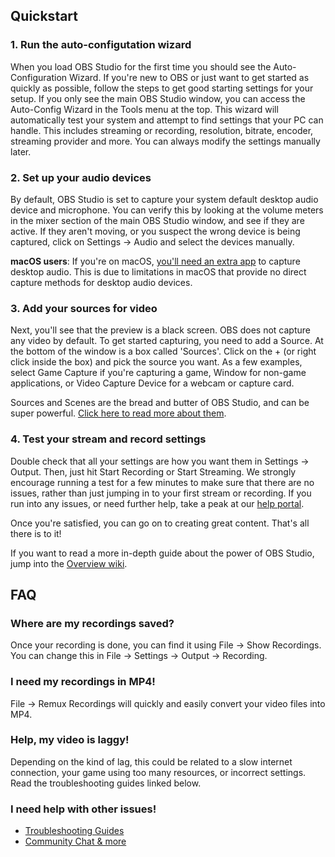 ## Quickstart

### 1. Run the auto-configutation wizard

When you load OBS Studio for the first time you should see the Auto-Configuration Wizard. If you're new to OBS or just want to get started as quickly as possible, follow the steps to get good starting settings for your setup. If you only see the main OBS Studio window, you can access the Auto-Config Wizard in the Tools menu at the top. This wizard will automatically test your system and attempt to find settings that your PC can handle. This includes streaming or recording, resolution, bitrate, encoder, streaming provider and more. You can always modify the settings manually later.

### 2. Set up your audio devices

By default, OBS Studio is set to capture your system default desktop audio device and microphone. You can verify this by looking at the volume meters in the mixer section of the main OBS Studio window, and see if they are active. If they aren't moving, or you suspect the wrong device is being captured, click on Settings -> Audio and select the devices manually.

**macOS users**: If you're on macOS, [you'll need an extra app](https://obsproject.com/forum/resources/os-x-capture-audio-with-ishowu-audio-capture.505/) to capture desktop audio. This is due to limitations in macOS that provide no direct capture methods for desktop audio devices.

### 3. Add your sources for video

Next, you'll see that the preview is a black screen. OBS does not capture any video by default. To get started capturing, you need to add a Source. At the bottom of the window is a box called 'Sources'. Click on the + (or right click inside the box) and pick the source you want. As a few examples, select Game Capture if you're capturing a game, Window for non-game applications, or Video Capture Device for a webcam or capture card.

Sources and Scenes are the bread and butter of OBS Studio, and can be super powerful. [Click here to read more about them](https://obsproject.com/wiki/OBS-Studio-Overview#scenes-and-sources). 

### 4. Test your stream and record settings

Double check that all your settings are how you want them in Settings -> Output. Then, just hit Start Recording or Start Streaming. We strongly encourage running a test for a few minutes to make sure that there are no issues, rather than just jumping in to your first stream or recording. If you run into any issues, or need further help, take a peak at our [help portal](https://obsproject.com/help).

Once you're satisfied, you can go on to creating great content. That's all there is to it!

If you want to read a more in-depth guide about the power of OBS Studio, jump into the [Overview wiki](OBS-Studio-Overview).

## FAQ

### Where are my recordings saved?

Once your recording is done, you can find it using File -> Show Recordings. You can change this in File -> Settings -> Output -> Recording.

### I need my recordings in MP4!

File -> Remux Recordings will quickly and easily convert your video files into MP4.

### Help, my video is laggy!

Depending on the kind of lag, this could be related to a slow internet connection, your game using too many resources, or incorrect settings. Read the troubleshooting guides linked below.

### I need help with other issues!

- [Troubleshooting Guides](Troubleshooting-Guides)
- [Community Chat & more](http://obsproject.com/help)